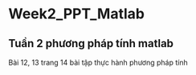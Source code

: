# Week2_PPT_Matlab
## Tuần 2 phương pháp tính matlab
Bài 12, 13 trang 14 bài tập thực hành phương pháp tính
